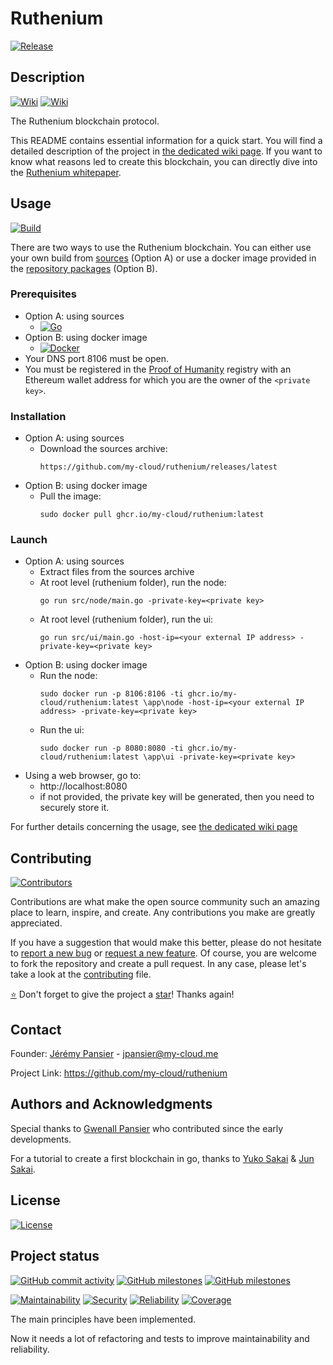 # Ruthenium
[![Release](https://img.shields.io/github/release/my-cloud/ruthenium.svg?logo=github)](https://GitHub.com/Naereen/StrapDown.js/releases/)

## Description
[![Wiki](https://img.shields.io/badge/wiki-home-blue.svg?logo=github)](https://github.com/my-cloud/ruthenium/wiki)
[![Wiki](https://img.shields.io/badge/wiki-whitepaper-blue.svg?logo=github)](https://github.com/my-cloud/ruthenium/wiki/Whitepaper)

The Ruthenium blockchain protocol.

This README contains essential information for a quick start. You will find a detailed description of the project in [the dedicated wiki page](https://github.com/my-cloud/ruthenium/wiki/Home). If you want to know what reasons led to create this blockchain, you can directly dive into the [Ruthenium whitepaper](https://github.com/my-cloud/ruthenium/wiki/Whitepaper). 

## Usage
[![Build](https://img.shields.io/github/workflow/status/my-cloud/ruthenium/Build?logo=github)](https://github.com/my-cloud/ruthenium/actions?query=workflow%3ABuild+event%3Apush+branch%3Amain)

There are two ways to use the Ruthenium blockchain. You can either use your own build from [sources](https://github.com/my-cloud/ruthenium/releases) (Option A) or use a docker image provided in the [repository packages](https://github.com/my-cloud/ruthenium/pkgs/container/ruthenium) (Option B).

### Prerequisites
* Option A: using sources
  * [![Go](https://img.shields.io/github/go-mod/go-version/my-cloud/ruthenium?logo=go)](https://go.dev/dl/)
* Option B: using docker image
  * [![Docker](https://img.shields.io/badge/docker-grey.svg?logo=docker)](https://www.docker.com/)
* Your DNS port 8106 must be open.
* You must be registered in the [Proof of Humanity](https://github.com/my-cloud/ruthenium/Whitepaper#proof-of-humanity) registry with an Ethereum wallet address for which you are the owner of the `<private key>`.

### Installation
* Option A: using sources
  * Download the sources archive:
    ```
    https://github.com/my-cloud/ruthenium/releases/latest
    ```
* Option B: using docker image
  * Pull the image:
    ```
    sudo docker pull ghcr.io/my-cloud/ruthenium:latest
    ```

### Launch
* Option A: using sources
  * Extract files from the sources archive
  * At root level (ruthenium folder), run the node:
    ```
    go run src/node/main.go -private-key=<private key>
    ```
  * At root level (ruthenium folder), run the ui:
    ```
    go run src/ui/main.go -host-ip=<your external IP address> -private-key=<private key>
    ```
* Option B: using docker image
  * Run the node:
    ```
    sudo docker run -p 8106:8106 -ti ghcr.io/my-cloud/ruthenium:latest \app\node -host-ip=<your external IP address> -private-key=<private key>
    ```
  * Run the ui:
    ```
    sudo docker run -p 8080:8080 -ti ghcr.io/my-cloud/ruthenium:latest \app\ui -private-key=<private key>
    ```
* Using a web browser, go to:
  * http://localhost:8080
  * if not provided, the private key will be generated, then you need to securely store it.

For further details concerning the usage, see [the dedicated wiki page](https://github.com/my-cloud/ruthenium/wiki/Usage)

## Contributing
[![Contributors](https://img.shields.io/github/contributors/my-cloud/ruthenium?logo=github)](https://github.com/my-cloud/ruthenium/graphs/contributors)

Contributions are what make the open source community such an amazing place to learn, inspire, and create. Any contributions you make are greatly appreciated.

If you have a suggestion that would make this better, please do not hesitate to [report a new bug](https://github.com/my-cloud/ruthenium/issues/new?assignees=&labels=bug&template=bug_report.md&title=) or [request a new feature](https://github.com/my-cloud/ruthenium/issues/new?assignees=&labels=enhancement&template=feature_request.md&title=). Of course, you are welcome to fork the repository and create a pull request. In any case, please let's take a look at the [contributing](https://github.com/my-cloud/ruthenium/blob/main/CONTRIBUTING.md) file.

[⭐](https://github.com/login?return_to=%2Fmy-cloud%2Fruthenium) Don't forget to give the project a [star](https://github.com/login?return_to=%2Fmy-cloud%2Fruthenium)! Thanks again!

## Contact
Founder: [Jérémy Pansier](https://github.com/JeremyPansier) - jpansier@my-cloud.me

Project Link: https://github.com/my-cloud/ruthenium

## Authors and Acknowledgments
Special thanks to [Gwenall Pansier](https://github.com/Gwenall) who contributed since the early developments.

For a tutorial to create a first blockchain in go, thanks to [Yuko Sakai][1] & [Jun Sakai][2].

## License
[![License](https://img.shields.io/github/license/my-cloud/ruthenium?label=⚖&nbsp;license)](http://unlicense.org/)

## Project status
[![GitHub commit activity](https://img.shields.io/github/commit-activity/m/my-cloud/ruthenium?logo=github)](https://github.com/my-cloud/ruthenium/commits/main)
[![GitHub milestones](https://img.shields.io/github/milestones/open/my-cloud/ruthenium?logo=github)](https://github.com/my-cloud/ruthenium/milestones)
[![GitHub milestones](https://img.shields.io/github/milestones/closed/my-cloud/ruthenium?logo=github)](https://github.com/my-cloud/ruthenium/milestones)

[![Maintainability](https://sonarcloud.io/api/project_badges/measure?project=my-cloud_ruthenium&metric=sqale_rating)](https://sonarcloud.io/component_measures?id=my-cloud_ruthenium&metric=sqale_rating)
[![Security](https://sonarcloud.io/api/project_badges/measure?project=my-cloud_ruthenium&metric=security_rating)](https://sonarcloud.io/component_measures?id=my-cloud_ruthenium&metric=security_rating)
[![Reliability](https://sonarcloud.io/api/project_badges/measure?project=my-cloud_ruthenium&metric=reliability_rating)](https://sonarcloud.io/component_measures?id=my-cloud_ruthenium&metric=reliability_rating)
[![Coverage](https://sonarcloud.io/api/project_badges/measure?project=my-cloud_ruthenium&metric=coverage)](https://sonarcloud.io/summary/new_code?id=my-cloud_ruthenium)

The main principles have been implemented.

Now it needs a lot of refactoring and tests to improve maintainability and
reliability.

[1]: https://www.udemy.com/user/myeigoworld/ "Yuko Sakai LinkedIn profile"
[2]: https://udemy.com/user/jun-sakai/ "Jun Sakai LinkedIn profile"
